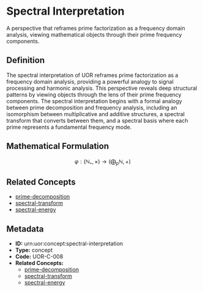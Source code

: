 # Spectral Interpretation

A perspective that reframes prime factorization as a frequency domain analysis, viewing mathematical objects through their prime frequency components.

## Definition

The spectral interpretation of UOR reframes prime factorization as a frequency domain analysis, providing a powerful analogy to signal processing and harmonic analysis. This perspective reveals deep structural patterns by viewing objects through the lens of their prime frequency components. The spectral interpretation begins with a formal analogy between prime decomposition and frequency analysis, including an isomorphism between multiplicative and additive structures, a spectral transform that converts between them, and a spectral basis where each prime represents a fundamental frequency mode.

## Mathematical Formulation

$$
φ: (ℕ₊, ×) → (⨁_p ℕ, +)
$$

## Related Concepts

- [prime-decomposition](./prime-decomposition.md)
- [spectral-transform](./spectral-transform.md)
- [spectral-energy](./spectral-energy.md)

## Metadata

- **ID:** urn:uor:concept:spectral-interpretation
- **Type:** concept
- **Code:** UOR-C-008
- **Related Concepts:**
  - [prime-decomposition](./prime-decomposition.md)
  - [spectral-transform](./spectral-transform.md)
  - [spectral-energy](./spectral-energy.md)
